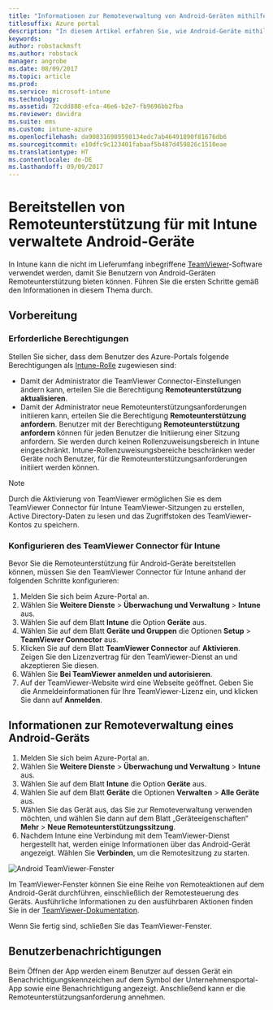 ```yaml
---
title: "Informationen zur Remoteverwaltung von Android-Geräten mithilfe von TeamViewer"
titlesuffix: Azure portal
description: "In diesem Artikel erfahren Sie, wie Android-Geräte mithilfe von TeamViewer remote verwaltet werden."
keywords: 
author: robstackmsft
ms.author: robstack
manager: angrobe
ms.date: 08/09/2017
ms.topic: article
ms.prod: 
ms.service: microsoft-intune
ms.technology: 
ms.assetid: 72cdd888-efca-46e6-b2e7-fb9696bb2fba
ms.reviewer: davidra
ms.suite: ems
ms.custom: intune-azure
ms.openlocfilehash: da908316989598134edc7ab46491890f81676db6
ms.sourcegitcommit: e10dfc9c123401fabaaf5b487d459826c1510eae
ms.translationtype: HT
ms.contentlocale: de-DE
ms.lasthandoff: 09/09/2017
---
```

# <a name="provide-remote-assistance-for-intune-managed-android-devices"></a>Bereitstellen von Remoteunterstützung für mit Intune verwaltete Android-Geräte

In Intune kann die nicht im Lieferumfang inbegriffene [TeamViewer](https://www.teamviewer.com)-Software verwendet werden, damit Sie Benutzern von Android-Geräten Remoteunterstützung bieten können. Führen Sie die ersten Schritte gemäß den Informationen in diesem Thema durch.

## <a name="before-you-start"></a>Vorbereitung

### <a name="required-permissions"></a>Erforderliche Berechtigungen

Stellen Sie sicher, dass dem Benutzer des Azure-Portals folgende Berechtigungen als [Intune-Rolle](https://docs.microsoft.com/intune-azure/access-control/role-based-access-control) zugewiesen sind:
- Damit der Administrator die TeamViewer Connector-Einstellungen ändern kann, erteilen Sie die Berechtigung **Remoteunterstützung aktualisieren**.
- Damit der Administrator neue Remoteunterstützungsanforderungen initiieren kann, erteilen Sie die Berechtigung **Remoteunterstützung anfordern**. Benutzer mit der Berechtigung **Remoteunterstützung anfordern** können für jeden Benutzer die Initiierung einer Sitzung anfordern. Sie werden durch keinen Rollenzuweisungsbereich in Intune eingeschränkt. Intune-Rollenzuweisungsbereiche beschränken weder Geräte noch Benutzer, für die Remoteunterstützungsanforderungen initiiert werden können.

>[!NOTE]
>Durch die Aktivierung von TeamViewer ermöglichen Sie es dem TeamViewer Connector für Intune TeamViewer-Sitzungen zu erstellen, Active Directory-Daten zu lesen und das Zugriffstoken des TeamViewer-Kontos zu speichern.

### <a name="configure-the-intune-teamviewer-connector"></a>Konfigurieren des TeamViewer Connector für Intune

Bevor Sie die Remoteunterstützung für Android-Geräte bereitstellen können, müssen Sie den TeamViewer Connector für Intune anhand der folgenden Schritte konfigurieren:


1. Melden Sie sich beim Azure-Portal an.
2. Wählen Sie **Weitere Dienste** > **Überwachung und Verwaltung** > **Intune** aus.
3. Wählen Sie auf dem Blatt **Intune** die Option **Geräte** aus.
4. Wählen Sie auf dem Blatt **Geräte und Gruppen** die Optionen **Setup** > **TeamViewer Connector** aus.
5. Klicken Sie auf dem Blatt **TeamViewer Connector** auf **Aktivieren**. Zeigen Sie den Lizenzvertrag für den TeamViewer-Dienst an und akzeptieren Sie diesen.
6. Wählen Sie **Bei TeamViewer anmelden und autorisieren**.
7. Auf der TeamViewer-Website wird eine Webseite geöffnet. Geben Sie die Anmeldeinformationen für Ihre TeamViewer-Lizenz ein, und klicken Sie dann auf **Anmelden**.


## <a name="how-to-remotely-administer-an-android-device"></a>Informationen zur Remoteverwaltung eines Android-Geräts

1. Melden Sie sich beim Azure-Portal an.
2. Wählen Sie **Weitere Dienste** > **Überwachung und Verwaltung** > **Intune** aus.
3. Wählen Sie auf dem Blatt **Intune** die Option **Geräte** aus.
4. Wählen Sie auf dem Blatt **Geräte** die Optionen **Verwalten** > **Alle Geräte** aus.
5. Wählen Sie das Gerät aus, das Sie zur Remoteverwaltung verwenden möchten, und wählen Sie dann auf dem Blatt „Geräteeigenschaften“ **Mehr** > **Neue Remoteunterstützungssitzung**.
6. Nachdem Intune eine Verbindung mit dem TeamViewer-Dienst hergestellt hat, werden einige Informationen über das Android-Gerät angezeigt. Wählen Sie **Verbinden**, um die Remotesitzung zu starten.

![Android TeamViewer-Fenster](./media/android-teamviewer.png)

Im TeamViewer-Fenster können Sie eine Reihe von Remoteaktionen auf dem Android-Gerät durchführen, einschließlich der Remotesteuerung des Geräts. Ausführliche Informationen zu den ausführbaren Aktionen finden Sie in der [TeamViewer-Dokumentation](https://www.teamviewer.com/support/documents/).

Wenn Sie fertig sind, schließen Sie das TeamViewer-Fenster.

## <a name="end-user-notifications"></a>Benutzerbenachrichtigungen

Beim Öffnen der App werden einem Benutzer auf dessen Gerät ein Benachrichtigungskennzeichen auf dem Symbol der Unternehmensportal-App sowie eine Benachrichtigung angezeigt. Anschließend kann er die Remoteunterstützungsanforderung annehmen.

